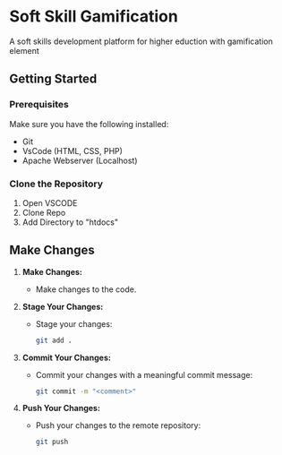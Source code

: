 # Soft Skill Gamification

A soft skills development platform for higher eduction with gamification element

## Getting Started

### Prerequisites

Make sure you have the following installed:

- Git
- VsCode (HTML, CSS, PHP) 
- Apache Webserver (Localhost)


### Clone the Repository

1. Open VSCODE
2. Clone Repo
3. Add Directory to "htdocs" 

## Make Changes

1. **Make Changes:**
   - Make changes to the code.

2. **Stage Your Changes:**
   - Stage your changes:

     ```bash
     git add .
     ```

3. **Commit Your Changes:**
   - Commit your changes with a meaningful commit message:

     ```bash
     git commit -m "<comment>"
     ```

4. **Push Your Changes:**
   - Push your changes to the remote repository:

     ```bash
     git push 
     ```



